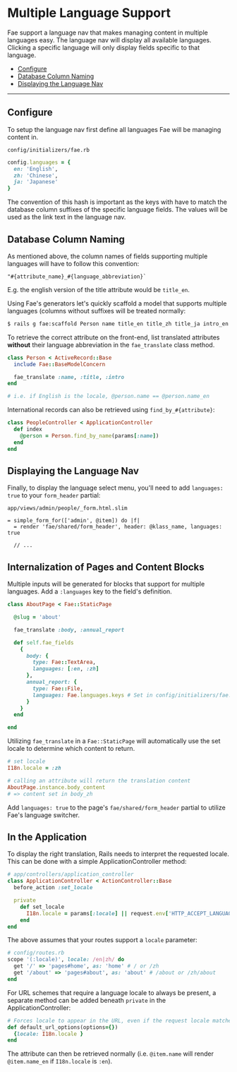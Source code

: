 # Multiple Language Support

Fae support a language nav that makes managing content in multiple languages easy. The language nav will display all available languages. Clicking a specific language will only display fields specific to that language.

* [Configure](#configure)
* [Database Column Naming](#database-column-naming)
* [Displaying the Language Nav](#displaying-the-language-nav)

---

## Configure

To setup the language nav first define all languages Fae will be managing content in.

`config/initializers/fae.rb`
```ruby
config.languages = {
  en: 'English',
  zh: 'Chinese',
  ja: 'Japanese'
}
```

The convention of this hash is important as the keys with have to match the database column suffixes of the specific language fields. The values will be used as the link text in the language nav.

## Database Column Naming

As mentioned above, the column names of fields supporting multiple languages will have to follow this convention:

```
"#{attribute_name}_#{language_abbreviation}`
```

E.g. the english version of the title attribute would be `title_en`.

Using Fae's generators let's quickly scaffold a model that supports multiple languages (columns without suffixes will be treated normally:

```bash
$ rails g fae:scaffold Person name title_en title_zh title_ja intro_en:text intro_zh:text intro_ja:text
```

To retrieve the correct attribute on the front-end, list translated attributes **without** their language abbreviation in the `fae_translate` class method.

```ruby
class Person < ActiveRecord::Base
  include Fae::BaseModelConcern

  fae_translate :name, :title, :intro
end

# i.e. if English is the locale, @person.name == @person.name_en
```

International records can also be retrieved using `find_by_#{attribute}`:

```ruby
class PeopleController < ApplicationController
  def index
    @person = Person.find_by_name(params[:name])
  end
end
```

## Displaying the Language Nav

Finally, to display the language select menu, you'll need to add `languages: true` to your `form_header` partial:

`app/views/admin/people/_form.html.slim`
```slim
= simple_form_for(['admin', @item]) do |f|
  = render 'fae/shared/form_header', header: @klass_name, languages: true

  // ...
```

## Internalization of Pages and Content Blocks

Multiple inputs will be generated for blocks that support for multiple languages. Add a `:languages` key to the field's definition.

```ruby
class AboutPage < Fae::StaticPage

  @slug = 'about'

  fae_translate :body, :annual_report

  def self.fae_fields
    {
      body: {
        type: Fae::TextArea,
        languages: [:en, :zh]
      },
      annual_report: {
        type: Fae::File,
        languages: Fae.languages.keys # Set in config/initializers/fae.rb
      }
    }
  end

end
```

Utilizing `fae_translate` in a `Fae::StaticPage` will automatically use the set locale to determine which content to return.

```ruby
# set locale
I18n.locale = :zh

# calling an attribute will return the translation content
AboutPage.instance.body_content
# => content set in body_zh
```

Add `languages: true` to the page's `fae/shared/form_header` partial to utilize Fae's language switcher.

## In the Application

To display the right translation, Rails needs to interpret the requested locale. This can be done with a simple ApplicationController method:

```ruby
# app/controllers/application_controller
class ApplicationController < ActionController::Base
  before_action :set_locale

  private
    def set_locale
      I18n.locale = params[:locale] || request.env['HTTP_ACCEPT_LANGUAGE'].scan(/^[a-z]{2}/).first.presence || I18n.default_locale
    end
end
```

The above assumes that your routes support a `locale` parameter:

```ruby
# config/routes.rb
scope '(:locale)', locale: /en|zh/ do
  get '/' => 'pages#home', as: 'home' # / or /zh
  get '/about' => 'pages#about', as: 'about' # /about or /zh/about
end
```

For URL schemes that require a language locale to always be present, a separate method can be added beneath `private` in the ApplicationController:

```ruby
# Forces locale to appear in the URL, even if the request locale matches the default locale
def default_url_options(options={})
  {locale: I18n.locale }
end
```

The attribute can then be retrieved normally (i.e. `@item.name` will render `@item.name_en` if `I18n.locale` is `:en`).
